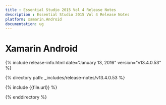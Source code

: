 ```yaml
---
title : Essential Studio 2015 Vol 4 Release Notes
description : Essential Studio 2015 Vol 4 Release Notes
platform: xamarin.Android
documentation: ug
---
```


# Xamarin Android

{% include release-info.html date="January 13, 2016" version="v13.4.0.53" %} 

{% directory path: _includes/release-notes/v13.4.0.53 %}


{% include {{file.url}} %}

{% enddirectory %}